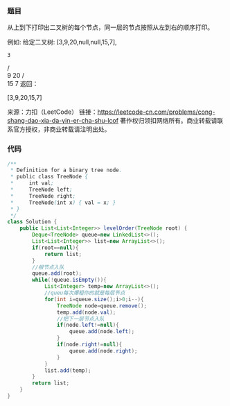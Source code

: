 ### 题目

从上到下打印出二叉树的每个节点，同一层的节点按照从左到右的顺序打印。

 

例如:
给定二叉树: [3,9,20,null,null,15,7],

    3
   / \
  9  20
    /  \
   15   7
返回：

[3,9,20,15,7]

来源：力扣（LeetCode）
链接：https://leetcode-cn.com/problems/cong-shang-dao-xia-da-yin-er-cha-shu-lcof
著作权归领扣网络所有。商业转载请联系官方授权，非商业转载请注明出处。

### 代码

```java
/**
 * Definition for a binary tree node.
 * public class TreeNode {
 *     int val;
 *     TreeNode left;
 *     TreeNode right;
 *     TreeNode(int x) { val = x; }
 * }
 */
class Solution {
    public List<List<Integer>> levelOrder(TreeNode root) {
        Deque<TreeNode> queue=new LinkedList<>();
        List<List<Integer>> list=new ArrayList<>();
        if(root==null){
            return list;
        }
        //根节点入队
        queue.add(root);
        while(!queue.isEmpty()){
            List<Integer> temp=new ArrayList<>();
            //queu每次爆粗你的就是每层节点
            for(int i=queue.size();i>0;i--){
                TreeNode node=queue.remove();
                temp.add(node.val);
                //把下一层节点入队
                if(node.left!=null){
                    queue.add(node.left);
                }
                if(node.right!=null){
                    queue.add(node.right);
                }
            }
            list.add(temp);
        }
        return list;
    }
}
```

